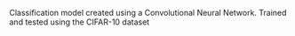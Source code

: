 Classification model created using a Convolutional Neural Network. Trained and tested using the CIFAR-10 dataset
